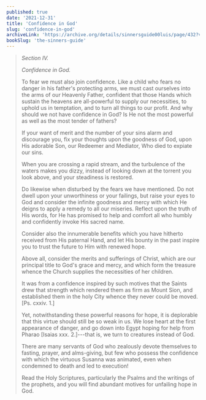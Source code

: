 ```yaml
---
published: true
date: '2021-12-31'
title: 'Confidence in God'
slug: 'confidence-in-god'
archiveLink: 'https://archive.org/details/sinnersguide00luis/page/432?view=theater'
bookSlug: 'the-sinners-guide'
---
```


> *Section IV.*
> 
> *Confidence in God.*
> 
> To fear we must also join confidence. Like a child who fears no danger in his father's protecting arms, we must cast ourselves into the arms of our Heavenly Father, confident that those Hands which sustain the heavens are all-powerful to supply our necessities, to uphold us in temptation, and to turn all things to our profit. And why should we not have confidence in God? Is He not the most powerful as well as the most tender of fathers?
> 
> If your want of merit and the number of your sins alarm and discourage you, fix your thoughts upon the goodness of God, upon His adorable Son, our Redeemer and Mediator, Who died to expiate our sins.
> 
> When you are crossing a rapid stream, and the turbulence of the waters makes you dizzy, instead of looking down at the torrent you look above, and your steadiness is restored.
> 
> Do likewise when disturbed by the fears we have mentioned. Do not dwell upon your unworthiness or your failings, but raise your eyes to God and consider the infinite goodness and mercy with which He deigns to apply a remedy to all our miseries. Reflect upon the truth of His words, for He has promised to help and comfort all who humbly and confidently invoke His sacred name.
> 
> Consider also the innumerable benefits which you have hitherto received from His paternal Hand, and let His bounty in the past inspire you to trust the future to Him with renewed hope.
> 
> Above all, consider the merits and sufferings of Christ, which are our principal title to God's grace and mercy, and which form the treasure whence the Church supplies the necessities of her children.
> 
> It was from a confidence inspired by such motives that the Saints drew that strength which rendered them as firm as Mount Sion, and established them in the holy City whence they never could be moved. [Ps. cxxiv. 1.]
> 
> Yet, notwithstanding these powerful reasons for hope, it is deplorable that this virtue should still be so weak in us. We lose heart at the first appearance of danger, and go down into Egypt hoping for help from Pharao [Isaias xxx. 2.]---that is, we turn to creatures instead of God.
> 
> There are many servants of God who zealously devote themselves to fasting, prayer, and alms-giving, but few who possess the confidence with which the virtuous Susanna was animated, even when condemned to death and led to execution!
> 
> Read the Holy Scriptures, particularly the Psalms and the writings of the prophets, and you will find abundant motives for unfailing hope in God.